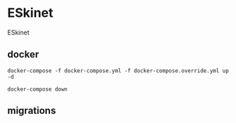 # ESkinet
ESkinet

## docker
`docker-compose -f docker-compose.yml -f docker-compose.override.yml up -d`

`docker-compose down`

## migrations
